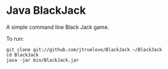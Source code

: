 Java BlackJack
===

A simple command line Black Jack game.

To run:

    git clone git://github.com/jtruelove/BlackJack ~/BlackJack
    cd BlackJack
    java -jar bin/BlackJack.jar
